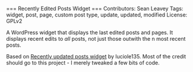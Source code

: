 === Recently Edited Posts Widget ===
Contributors: Sean Leavey
Tags: widget, post, page, custom post type, update, updated, modified
License: GPLv2

A WordPress widget that displays the last edited posts and pages. It displays recent edits to _all_ posts, not just those outwith the n most recent posts.

Based on [Recently updated posts widget](https://wordpress.org/plugins/recently-updated-posts-widget/) by luciole135. Most of the credit should go to this project - I merely tweaked a few bits of code.
